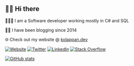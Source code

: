 ## 👋🏽 Hi there

👨🏽‍💻 I am a Software developer working mostly in C# and SQL

✍🏽 I have been blogging since 2014

🌐 Check out my website @ [kolappan.dev](https://kolappan.dev/)

[![Website](https://img.shields.io/badge/Website-kolappan.dev-blue?style=flat-square&logo=firefox-browser)](https://twitter.com/KolappanNathan)
[![Twitter](https://img.shields.io/badge/Twitter-@kolappannathan-blue?style=flat-square&logo=twitter)](https://twitter.com/KolappanNathan)
[![LinkedIn](https://img.shields.io/badge/LinkedIn-KolappanNathan-blue?style=flat-square&logo=linkedin&logoColor=white)](https://in.linkedin.com/in/kolappannathan)
[![Stack Overflow](https://img.shields.io/badge/StackOverflow-kolappan-blue?style=flat-square&logo=stackoverflow&logoColor=white)](https://stackoverflow.com/users/5407188/)

[![GitHub stats](https://github-readme-stats.vercel.app/api?username=kolappannathan&show_icons=true)](https://github.com/anuraghazra/github-readme-stats)
